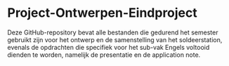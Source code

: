 # Project-Ontwerpen-Eindproject
Deze GitHub-repository bevat alle bestanden die gedurend het semester gebruikt zijn voor
het ontwerp en de samenstelling van het soldeerstation, evenals de opdrachten die specifiek voor 
het sub-vak Engels voltooid dienden te worden, namelijk de presentatie en de application note.
